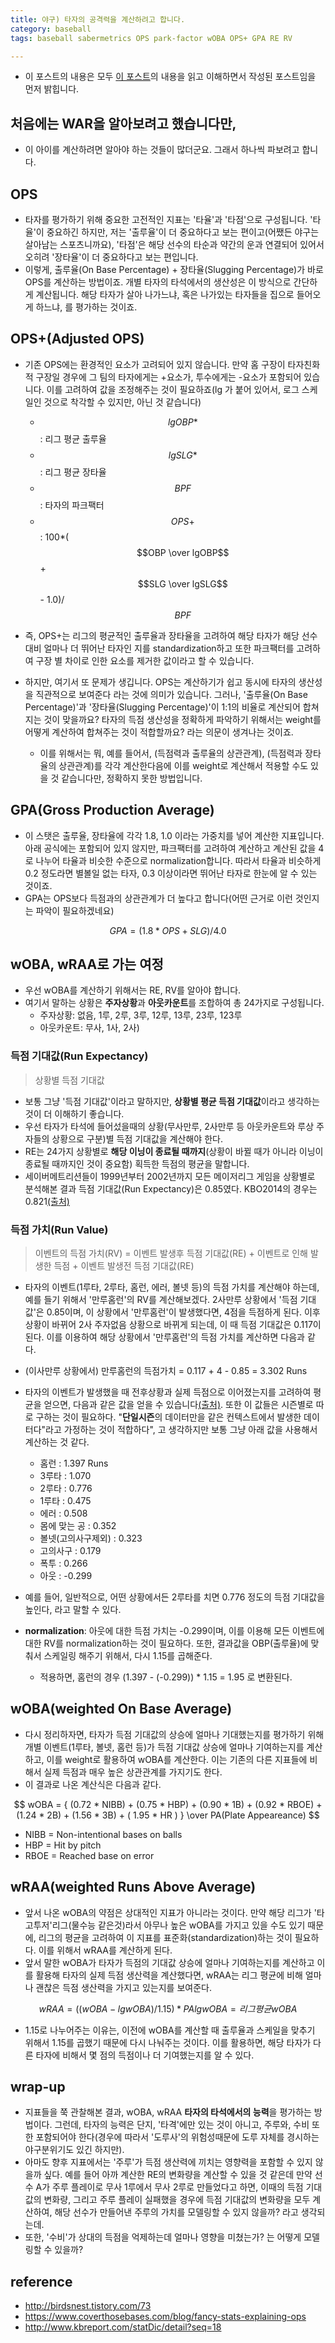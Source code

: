```yaml
---
title: 야구) 타자의 공격력을 계산하려고 합니다. 
category: baseball
tags: baseball sabermetrics OPS park-factor wOBA OPS+ GPA RE RV

---
```


- 이 포스트의 내용은 모두 [이 포스트](http://birdsnest.tistory.com/73)의 내용을 읽고 이해하면서 작성된 포스트임을 먼저 밝힙니다. 
 
## 처음에는 WAR을 알아보려고 했습니다만, 

- 이 아이를 계산하려면 알아야 하는 것들이 많더군요. 그래서 하나씩 파보려고 합니다. 

## OPS 

- 타자를 평가하기 위해 중요한 고전적인 지표는 '타율'과 '타점'으로 구성됩니다. '타율'이 중요하긴 하지만, 저는 '출루율'이 더 중요하다고 보는 편이고(어쨌든 야구는 살아남는 스포츠니까요), '타점'은 해당 선수의 타순과 약간의 운과 연결되어 있어서 오히려 '장타율'이 더 중요하다고 보는 편입니다. 
- 이렇게, 출루율(On Base Percentage) + 장타율(Slugging Percentage)가 바로 OPS를 계산하는 방법이죠. 개별 타자의 타석에서의 생산성은 이 방식으로 간단하게 계산됩니다. 해당 타자가 살아 나가느냐, 혹은 나가있는 타자들을 집으로 들어오게 하느냐, 를 평가하는 것이죠. 

## OPS+(Adjusted OPS)

- 기존 OPS에는 환경적인 요소가 고려되어 있지 않습니다. 만약 홈 구장이 타자친화적 구장일 경우에 그 팀의 타자에게는 +요소가, 투수에게는 -요소가 포함되어 있습니다. 이를 고려하여 값을 조정해주는 것이 필요하죠(lg 가 붙어 있어서, 로그 스케일인 것으로 착각할 수 있지만, 아닌 것 같습니다)
    - $$lgOBP*$$: 리그 평균 출루율 
    - $$lgSLG*$$: 리그 평균 장타율
    - $$BPF$$: 타자의 파크팩터 
    - $$OPS+$$: 100*($$OBP \over lgOBP$$ + $$SLG \over lgSLG$$ - 1.0)/ $$BPF$$
- 즉, OPS+는 리그의 평균적인 출루율과 장타율을 고려하여 해당 타자가 해당 선수 대비 얼마나 더 뛰어난 타자인 지를 standardization하고 또한 파크팩터를 고려하여 구장 별 차이로 인한 요소를 제거한 값이라고 할 수 있습니다. 

- 하지만, 여기서 또 문제가 생깁니다. OPS는 계산하기가 쉽고 동시에 타자의 생산성을 직관적으로 보여준다 라는 것에 의미가 있습니다. 그러나, '출루율(On Base Percentage)'과 '장타율(Slugging Percentage)'이 1:1의 비율로 계산되어 합쳐지는 것이 맞을까요? 타자의 득점 생산성을 정확하게 파악하기 위해서는 weight를 어떻게 계산하여 합쳐주는 것이 적합할까요? 라는 의문이 생겨나는 것이죠. 
    - 이를 위해서는 뭐, 예를 들어서, (득점력과 출루율의 상관관계), (득점력과 장타율의 상관관계)를 각각 계산한다음에 이를 weight로 계산해서 적용할 수도 있을 것 같습니다만, 정확하지 못한 방법입니다. 

## GPA(Gross Production Average)

- 이 스탯은 출루율, 장타율에 각각 1.8, 1.0 이라는 가중치를 넣어 계산한 지표입니다. 아래 공식에는 포함되어 있지 않지만, 파크팩터를 고려하여 계산하고 계산된 값을 4로 나누어 타율과 비슷한 수준으로 normalization합니다. 따라서 타율과 비슷하게 0.2 정도라면 별볼일 없는 타자, 0.3 이상이라면 뛰어난 타자로 한눈에 알 수 있는 것이죠. 
- GPA는 OPS보다 득점과의 상관관계가 더 높다고 합니다(어떤 근거로 이런 것인지는 파악이 필요하겠네요)

$$
GPA = (1.8*OPS + SLG) / 4.0
$$

## wOBA, wRAA로 가는 여정

- 우선 wOBA를 계산하기 위해서는 RE, RV를 알아야 합니다. 
- 여기서 말하는 상황은 **주자상황**과 **아웃카운트**를 조합하여 총 24가지로 구성됩니다. 
    - 주자상황: 없음, 1루, 2루, 3루, 12루, 13루, 23루, 123루
    - 아웃카운트: 무사, 1사, 2사)

### 득점 기대값(Run Expectancy)

> 상황별 득점 기대값 

- 보통 그냥 '득점 기대값'이라고 말하지만, **상황별 평균 득점 기대값**이라고 생각하는 것이 더 이해하기 좋습니다. 
- 우선 타자가 타석에 들어섰을때의 상황(무사만루, 2사만루 등 아웃카운트와 루상 주자들의 상황으로 구분)별 득점 기대값을 계산해야 한다.
- RE는 24가지 상황별로 **해당 이닝이 종료될 때까지**(상황이 바뀔 때가 아니라 이닝이 종료될 때까지인 것이 중요함) 획득한 득점의 평균을 말합니다. 
- 세이버메트리션들이 1999년부터 2002년까지 모든 메이저리그 게임을 상황별로 분석해본 결과 득점 기대값(Run Expectancy)은 0.85였다. KBO2014의 경우는 0.821[(출처)](http://baseball-in-play.com/213)

### 득점 가치(Run Value)

> 이벤트의 득점 가치(RV) = 이벤트 발생후 득점 기대값(RE) + 이벤트로 인해 발생한 득점 + 이벤트 발생전 득점 기대값(RE)

- 타자의 이벤트(1루타, 2루타, 홈런, 에러, 볼넷 등)의 득점 가치를 계산해야 하는데, 예를 들기 위해서 '만루홈런'의 RV를 계산해보겠다. 2사만루 상황에서 '득점 기대값'은 0.85이며, 이 상황에서 '만루홈런'이 발생했다면, 4점을 득점하게 된다. 이후 상황이 바뀌어 2사 주자없음 상황으로 바뀌게 되는데, 이 때 득점 기대값은 0.117이 된다. 이를 이용하여 해당 상황에서 '만루홈런'의 득점 가치를 계산하면 다음과 같다. 
- (이사만루 상황에서) 만루홈런의 득점가치 = 0.117 + 4 - 0.85 = 3.302 Runs

- 타자의 이벤트가 발생했을 때 전후상황과 실제 득점으로 이어졌는지를 고려하여 평균을 얻으면, 다음과 같은 값을 얻을 수 있습니다[(출처)](http://birdsnest.tistory.com/73). 또한 이 값들은 시즌별로 따로 구하는 것이 필요하다. "**단일시즌**의 데이터만을 같은 컨텍스트에서 발생한 데이터다"라고 가정하는 것이 적합하다", 고 생각하지만 보통 그냥 아래 값을 사용해서 계산하는 것 같다. 
    - 홈런 : 1.397 Runs
    - 3루타 : 1.070
    - 2루타 : 0.776
    - 1루타 : 0.475
    - 에러 : 0.508
    - 몸에 맞는 공 : 0.352
    - 볼넷(고의사구제외) : 0.323
    - 고의사구 : 0.179
    - 폭투 : 0.266
    - 아웃 : -0.299
- 예를 들어, 일반적으로, 어떤 상황에서든 2루타를 치면 0.776 정도의 득점 기대값을 높인다, 라고 말할 수 있다. 

- **normalization**: 아웃에 대한 득점 가치는 -0.299이며, 이를 이용해 모든 이벤트에 대한 RV를 normalization하는 것이 필요하다. 또한, 결과값을 OBP(출루율)에 맞춰서 스케일링 해주기 위해서, 다시 1.15를 곱해준다.
    - 적용하면, 홈런의 경우 (1.397 - (-0.299)) * 1.15 = 1.95 로 변환된다. 

## wOBA(weighted On Base Average)

- 다시 정리하자면, 타자가 득점 기대값의 상승에 얼마나 기대했는지를 평가하기 위해 개별 이벤트(1루타, 볼넷, 홈런 등)가 득점 기대값 상승에 얼마나 기여하는지를 계산하고, 이를 weight로 활용하여 wOBA를 계산한다. 이는 기존의 다른 지표들에 비해서 실제 득점과 매우 높은 상관관계를 가지기도 한다. 
- 이 결과로 나온 계산식은 다음과 같다. 

$$
wOBA = { (0.72 * NIBB) + (0.75 * HBP) + (0.90 * 1B) + (0.92 * RBOE) + (1.24 * 2B) + (1.56 * 3B) + ( 1.95 * HR ) } \over PA(Plate Appeareance)
$$

- NIBB = Non-intentional bases on balls
- HBP = Hit by pitch
- RBOE = Reached base on error

## wRAA(weighted Runs Above Average)

- 앞서 나온 wOBA의 약점은 상대적인 지표가 아니라는 것이다. 만약 해당 리그가 '타고투저'리그(물수능 같은것)라서 아무나 높은 wOBA를 가지고 있을 수도 있기 때문에, 리그의 평균을 고려하여 이 지표를 표준화(standardization)하는 것이 필요하다. 이를 위해서 wRAA를 계산하게 된다. 
- 앞서 말한 wOBA가 타자가 득점의 기대값 상승에 얼마나 기여하는지를 계산하고 이를 활용해 타자의 실제 득점 생산력을 계산했다면, wRAA는 리그 평균에 비해 얼마나 괜찮은 득점 생산력을 가지고 있는지를 보여준다.

$$
wRAA = ((wOBA - lgwOBA) / 1.15) * PA
lgwOBA = 리그 평균 wOBA
$$

- 1.15로 나누어주는 이유는, 이전에 wOBA를 계산할 때 출루율과 스케일을 맞추기 위해서 1.15를 곱했기 때문에 다시 나눠주는 것이다. 이를 활용하면, 해당 타자가 다른 타자에 비해서 몇 점의 득점이나 더 기여했는지를 알 수 있다.

## wrap-up

- 지표들을 쭉 관찰해본 결과, wOBA, wRAA **타자의 타석에서의 능력**을 평가하는 방법이다. 그런데, 타자의 능력은 단지, '타격'에만 있는 것이 아니고, 주루와, 수비 또한 포함되어야 한다(경우에 따라서 '도루사'의 위험성때문에 도루 자체를 경시하는 야구분위기도 있긴 하지만).
- 아마도 향후 지표에서는 '주루'가 득점 생산력에 끼치는 영향력을 포함할 수 있지 않을까 싶다. 예를 들어 아까 계산한 RE의 변화량을 계산할 수 있을 것 같은데 만약 선수 A가 주루 플레이로 무사 1루에서 무사 2루로 만들었다고 하면, 이때의 득점 기대값의 변화량, 그리고 주루 플레이 실패했을 경우에 득점 기대값의 변화량을 모두 계산하여, 해당 선수가 만들어낸 주루의 가치를 모델링할 수 있지 않을까? 라고 생각되는데. 
- 또한, '수비'가 상대의 득점을 억제하는데 얼마나 영향을 미쳤는가? 는 어떻게 모델링할 수 있을까? 




## reference

- <http://birdsnest.tistory.com/73>
- <https://www.coverthosebases.com/blog/fancy-stats-explaining-ops>
- <http://www.kbreport.com/statDic/detail?seq=18>